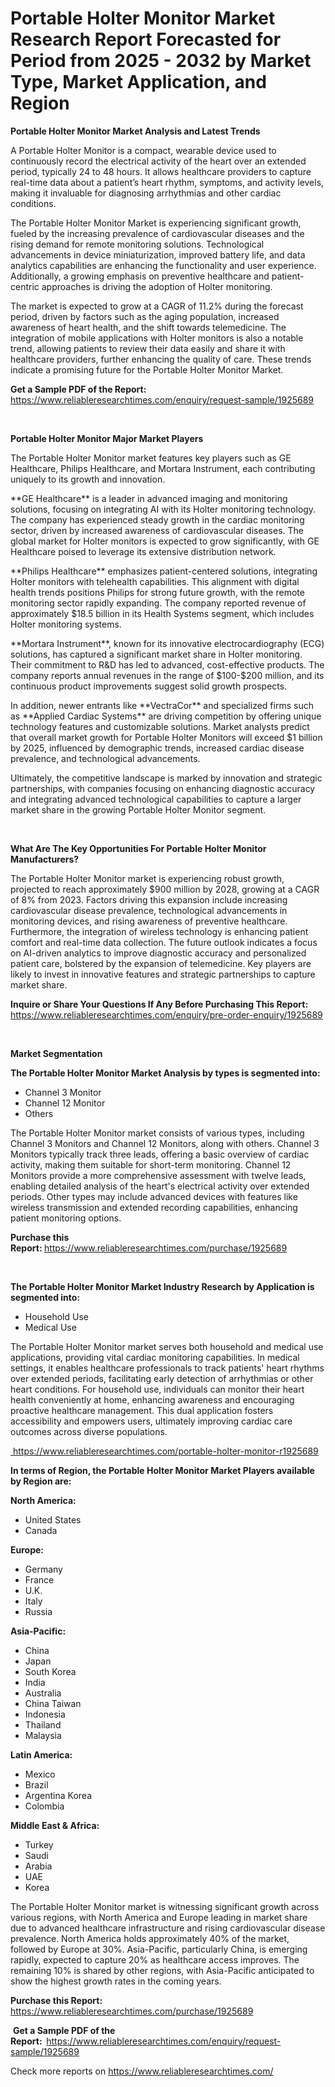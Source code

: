 <p><h1>Portable Holter Monitor Market Research Report Forecasted for Period from 2025 -  2032 by Market Type, Market Application, and Region</h1></p><p><strong>Portable Holter Monitor Market Analysis and Latest Trends</strong></p>
<p><p>A Portable Holter Monitor is a compact, wearable device used to continuously record the electrical activity of the heart over an extended period, typically 24 to 48 hours. It allows healthcare providers to capture real-time data about a patient’s heart rhythm, symptoms, and activity levels, making it invaluable for diagnosing arrhythmias and other cardiac conditions.</p><p>The Portable Holter Monitor Market is experiencing significant growth, fueled by the increasing prevalence of cardiovascular diseases and the rising demand for remote monitoring solutions. Technological advancements in device miniaturization, improved battery life, and data analytics capabilities are enhancing the functionality and user experience. Additionally, a growing emphasis on preventive healthcare and patient-centric approaches is driving the adoption of Holter monitoring.</p><p>The market is expected to grow at a CAGR of 11.2% during the forecast period, driven by factors such as the aging population, increased awareness of heart health, and the shift towards telemedicine. The integration of mobile applications with Holter monitors is also a notable trend, allowing patients to review their data easily and share it with healthcare providers, further enhancing the quality of care. These trends indicate a promising future for the Portable Holter Monitor Market.</p></p>
<p><strong>Get a Sample PDF of the Report:&nbsp;</strong> <a href="https://www.reliableresearchtimes.com/enquiry/request-sample/1925689?utm_campaign=2524&utm_medium=2&utm_source=Github&utm_content=ia&utm_term=28032025&utm_id=portable-holter-monitor">https://www.reliableresearchtimes.com/enquiry/request-sample/1925689</a></p>
<p>&nbsp;</p>
<p><strong>Portable Holter Monitor Major Market Players</strong></p>
<p><p>The Portable Holter Monitor market features key players such as GE Healthcare, Philips Healthcare, and Mortara Instrument, each contributing uniquely to its growth and innovation. </p><p>**GE Healthcare** is a leader in advanced imaging and monitoring solutions, focusing on integrating AI with its Holter monitoring technology. The company has experienced steady growth in the cardiac monitoring sector, driven by increased awareness of cardiovascular diseases. The global market for Holter monitors is expected to grow significantly, with GE Healthcare poised to leverage its extensive distribution network.</p><p>**Philips Healthcare** emphasizes patient-centered solutions, integrating Holter monitors with telehealth capabilities. This alignment with digital health trends positions Philips for strong future growth, with the remote monitoring sector rapidly expanding. The company reported revenue of approximately $18.5 billion in its Health Systems segment, which includes Holter monitoring systems.</p><p>**Mortara Instrument**, known for its innovative electrocardiography (ECG) solutions, has captured a significant market share in Holter monitoring. Their commitment to R&D has led to advanced, cost-effective products. The company reports annual revenues in the range of $100-$200 million, and its continuous product improvements suggest solid growth prospects.</p><p>In addition, newer entrants like **VectraCor** and specialized firms such as **Applied Cardiac Systems** are driving competition by offering unique technology features and customizable solutions. Market analysts predict that overall market growth for Portable Holter Monitors will exceed $1 billion by 2025, influenced by demographic trends, increased cardiac disease prevalence, and technological advancements.</p><p>Ultimately, the competitive landscape is marked by innovation and strategic partnerships, with companies focusing on enhancing diagnostic accuracy and integrating advanced technological capabilities to capture a larger market share in the growing Portable Holter Monitor segment.</p></p>
<p>&nbsp;</p>
<p><strong>What Are The Key Opportunities For Portable Holter Monitor Manufacturers?</strong></p>
<p><p>The Portable Holter Monitor market is experiencing robust growth, projected to reach approximately $900 million by 2028, growing at a CAGR of 8% from 2023. Factors driving this expansion include increasing cardiovascular disease prevalence, technological advancements in monitoring devices, and rising awareness of preventive healthcare. Furthermore, the integration of wireless technology is enhancing patient comfort and real-time data collection. The future outlook indicates a focus on AI-driven analytics to improve diagnostic accuracy and personalized patient care, bolstered by the expansion of telemedicine. Key players are likely to invest in innovative features and strategic partnerships to capture market share.</p></p>
<p><strong>Inquire or Share Your Questions If Any Before Purchasing This Report:</strong> <a href="https://www.reliableresearchtimes.com/enquiry/pre-order-enquiry/1925689?utm_campaign=2524&utm_medium=2&utm_source=Github&utm_content=ia&utm_term=28032025&utm_id=portable-holter-monitor">https://www.reliableresearchtimes.com/enquiry/pre-order-enquiry/1925689</a></p>
<p>&nbsp;</p>
<p><strong>Market Segmentation</strong></p>
<p><strong>The Portable Holter Monitor Market Analysis by types is segmented into:</strong></p>
<p><ul><li>Channel 3 Monitor</li><li>Channel 12 Monitor</li><li>Others</li></ul></p>
<p><p>The Portable Holter Monitor market consists of various types, including Channel 3 Monitors and Channel 12 Monitors, along with others. Channel 3 Monitors typically track three leads, offering a basic overview of cardiac activity, making them suitable for short-term monitoring. Channel 12 Monitors provide a more comprehensive assessment with twelve leads, enabling detailed analysis of the heart's electrical activity over extended periods. Other types may include advanced devices with features like wireless transmission and extended recording capabilities, enhancing patient monitoring options.</p></p>
<p><strong>Purchase this Report:&nbsp;</strong><a href="https://www.reliableresearchtimes.com/purchase/1925689?utm_campaign=2524&utm_medium=2&utm_source=Github&utm_content=ia&utm_term=28032025&utm_id=portable-holter-monitor">https://www.reliableresearchtimes.com/purchase/1925689</a></p>
<p>&nbsp;</p>
<p><strong>The Portable Holter Monitor Market Industry Research by Application is segmented into:</strong></p>
<p><ul><li>Household Use</li><li>Medical Use</li></ul></p>
<p><p>The Portable Holter Monitor market serves both household and medical use applications, providing vital cardiac monitoring capabilities. In medical settings, it enables healthcare professionals to track patients' heart rhythms over extended periods, facilitating early detection of arrhythmias or other heart conditions. For household use, individuals can monitor their heart health conveniently at home, enhancing awareness and encouraging proactive healthcare management. This dual application fosters accessibility and empowers users, ultimately improving cardiac care outcomes across diverse populations.</p></p>
<p><a href="https://www.reliableresearchtimes.com/portable-holter-monitor-r1925689?utm_campaign=2524&utm_medium=2&utm_source=Github&utm_content=ia&utm_term=28032025&utm_id=portable-holter-monitor">&nbsp;https://www.reliableresearchtimes.com/portable-holter-monitor-r1925689</a></p>
<p><strong>In terms of Region, the Portable Holter Monitor Market Players available by Region are:</strong></p>
<p>
    <p> <strong> North America: </strong>
        <ul>
            <li>United States</li>
            <li>Canada</li>
        </ul>
        </p> 
    <p> <strong> Europe: </strong>
        <ul>
            <li>Germany</li>
            <li>France</li>
            <li>U.K.</li>
            <li>Italy</li>
            <li>Russia</li>
        </ul>
        </p> 
    <p> <strong> Asia-Pacific: </strong>
        <ul>
            <li>China</li>
            <li>Japan</li>
            <li>South Korea</li>
            <li>India</li>
            <li>Australia</li>
            <li>China Taiwan</li>
            <li>Indonesia</li>
            <li>Thailand</li>
            <li>Malaysia</li>
        </ul>
        </p> 
    <p> <strong> Latin America: </strong>
        <ul>
            <li>Mexico</li>
            <li>Brazil</li>
            <li>Argentina Korea</li>
            <li>Colombia</li>
        </ul>
        </p> 
    <p> <strong> Middle East & Africa: </strong>
        <ul>
            <li>Turkey</li>
            <li>Saudi</li>
            <li>Arabia</li>
            <li>UAE</li>
            <li>Korea</li>
        </ul>
    </p>
    </p>
<p><p>The Portable Holter Monitor market is witnessing significant growth across various regions, with North America and Europe leading in market share due to advanced healthcare infrastructure and rising cardiovascular disease prevalence. North America holds approximately 40% of the market, followed by Europe at 30%. Asia-Pacific, particularly China, is emerging rapidly, expected to capture 20% as healthcare access improves. The remaining 10% is shared by other regions, with Asia-Pacific anticipated to show the highest growth rates in the coming years.</p></p>
<p><strong>Purchase this Report: </strong><a href="https://www.reliableresearchtimes.com/purchase/1925689?utm_campaign=2524&utm_medium=2&utm_source=Github&utm_content=ia&utm_term=28032025&utm_id=portable-holter-monitor">https://www.reliableresearchtimes.com/purchase/1925689</a></p>
<p>&nbsp;<strong>Get a Sample PDF of the Report:&nbsp;&nbsp;</strong><a href="https://www.reliableresearchtimes.com/enquiry/request-sample/1925689?utm_campaign=2524&utm_medium=2&utm_source=Github&utm_content=ia&utm_term=28032025&utm_id=portable-holter-monitor">https://www.reliableresearchtimes.com/enquiry/request-sample/1925689</a></p>
<p><strong></strong></p>
<p>Check more reports on <a href="https://www.reliableresearchtimes.com/?utm_campaign=2524&utm_medium=2&utm_source=Github&utm_content=ia&utm_term=28032025&utm_id=portable-holter-monitor">https://www.reliableresearchtimes.com/</a></p>